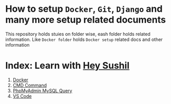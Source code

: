 # How to setup `Docker`, `Git`, `Django` and many more setup related documents

This repository holds stuies on folder wise, eash folder holds related information.
Like `Docker folder` holds `Docker setup` related docs and other information

# Index: Learn with [Hey Sushil](https://youtube.com/heysushil)

1. [Docker](/Docker/readme.md)
1. [CMD Command](/CMD%20command/readmme.md)
1. [PhpMyAdmin MySQL Query](/PhpMyAdmin%20MySql%20Querys/readme.md)
1. [VS Code](/VS%20Code/readme.md)


